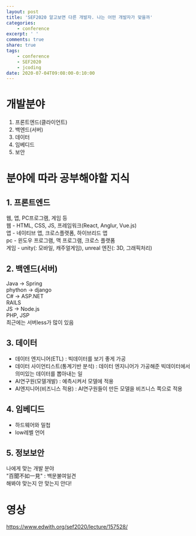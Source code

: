 ```yaml
---
layout: post
title: 'SEF2020 알고보면 다른 개발자. 나는 어떤 개발자가 맞을까'
categories:
    - conference
excerpt: ' '
comments: true
share: true
tags:
    - conference
    - SEF2020
    - jcoding
date: 2020-07-04T09:08:00-0:10:00
---
```


# 개발분야

1. 프론트엔드(클라이언트)
2. 백엔드(서버)
3. 데이터
4. 임베디드
5. 보안

# 분야에 따라 공부해야할 지식
## 1. 프론트엔드
웹, 앱, PC프로그램, 게임 등<br/>
웹 - HTML, CSS, JS, 프레임워크(React, Anglur, Vue.js)<br/>
앱 - 네이티브 앱, 크로스플랫폼, 하이브리드 앱<br/>
pc - 윈도우 프로그램, 맥 프로그램, 크로스 플랫폼<br/>
게임 - unity(: 모바일, 캐주얼게임), unreal 엔진(: 3D, 그래픽처리)<br/>

## 2. 백엔드(서버)
Java → Spring<br/>
phython → django<br/>
C# → ASP.NET<br/>
RAILS<br/>
JS → Node.js<br/>
PHP, JSP<br/>
최근에는 서버less가 많이 있음 

## 3. 데이터

- 데이터 엔지니어(ETL) : 빅데이터를 보기 좋게 가공<br/>
- 데이터 사이언티스트(통계기반 분석) : 데이터 엔지니어가 가공해준 빅데이터에서 의미있는 데이터를 뽑아내는 일<br/>
- AI연구원(모델개발) : 예측시켜서 모델에 적용<br/>
- AI엔지니어(비즈니스 적용) : AI연구원들이 만든 모델을 비즈니스 쪽으로 적용<br/>

## 4. 임베디드
- 하드웨어와 밀첩
- low레벨 언어
​
## 5. 정보보안
나에게 맞는 개발 분야<br/>
"百聞不如一見" : 백문불여일견<br/>
해봐야 맞는지 안 맞는지 안다!

# 영상
https://www.edwith.org/sef2020/lecture/157528/